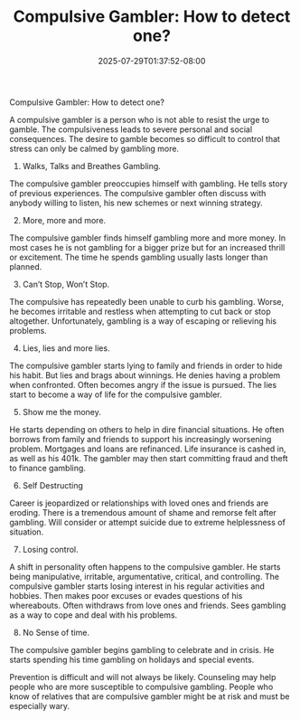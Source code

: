 ﻿---
title: "Compulsive Gambler: How to detect one?"
date: 2025-07-29T01:37:52-08:00
description: "Gambling Tips for Web Success"
featured_image: "/images/Gambling.jpg"
tags: ["Gambling"]
---

Compulsive Gambler: How to detect one?

A compulsive gambler is a person who is not able to resist the urge to gamble. The compulsiveness leads to severe personal and social consequences. The desire to gamble becomes so difficult to control that stress can only be calmed by gambling more.

1. Walks, Talks and Breathes Gambling.

The compulsive gambler preoccupies himself with gambling. He tells story of previous experiences. The compulsive gambler often discuss with anybody willing to listen, his new schemes or next winning strategy.

2. More, more and more.

The compulsive gambler finds himself gambling more and more money. In most cases he is not gambling for a bigger prize but for an increased thrill or excitement. The time he spends gambling usually lasts longer than planned.

3. Can’t Stop, Won’t Stop.

The compulsive has repeatedly been unable to curb his gambling. Worse, he becomes irritable and restless when attempting to cut back or stop altogether. Unfortunately, gambling is a way of escaping or relieving his problems.

4. Lies, lies and more lies.

The compulsive gambler starts lying to family and friends in order to hide his habit. But lies and brags about winnings. He denies having a problem when confronted. Often becomes angry if the issue is pursued. The lies start to become a way of life for the compulsive gambler.

5. Show me the money.  

He starts depending on others to help in dire financial situations. He often borrows from family and friends to support his increasingly worsening problem. Mortgages and loans are refinanced. Life insurance is cashed in, as well as his 401k.  The gambler may then start committing fraud and theft to finance gambling.

6. Self Destructing

Career is jeopardized or relationships with loved ones and friends are eroding. There is a tremendous amount of shame and remorse felt after gambling. Will consider or attempt suicide due to extreme helplessness of situation.

7. Losing control.

A shift in personality often happens to the compulsive gambler. He starts being manipulative, irritable, argumentative, critical, and controlling. The compulsive gambler starts losing interest in his regular activities and hobbies. Then makes poor excuses or evades questions of his whereabouts. Often withdraws from love ones and friends. Sees gambling as a way to cope and deal with his problems.

8. No Sense of time.

The compulsive gambler begins gambling to celebrate and in crisis. He starts spending his time gambling on holidays and special events. 

Prevention is difficult and will not always be likely. Counseling may help people who are more susceptible to compulsive gambling. People who know of relatives that are compulsive gambler might be at risk and must be especially wary.

